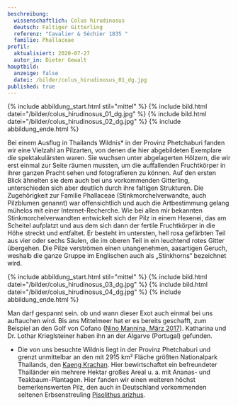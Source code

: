 ```yaml
---
beschreibung:
  wissenschaftlich: Colus hirudinosus
  deutsch: Faltiger Gitterling
  referenz: "Cavalier & Séchier 1835 "
  familie: Phallaceae
profil:
  aktualisiert: 2020-07-27
  autor_in: Dieter Gewalt
hauptbild:
  anzeige: false
  datei: /bilder/colus_hirudinosus_01_dg.jpg
published: true
---
```

{% include abbildung_start.html stil="mittel" %}
{% include bild.html datei="/bilder/colus_hirudinosus_01_dg.jpg" %}
{% include bild.html datei="/bilder/colus_hirudinosus_02_dg.jpg" %}
{% include abbildung_ende.html %}

Bei einem Ausflug in Thailands Wildnis* in der Provinz Phetchaburi fanden wir eine Vielzahl an Pilzarten, von denen die hier abgebildeten Exemplare die spektakulärsten waren. Sie wuchsen unter abgelagerten Hölzern, die wir erst einmal zur Seite räumen mussten, um die auffallenden Fruchtkörper in ihrer ganzen Pracht sehen und fotografieren zu können. Auf den ersten Blick ähnelten sie dem auch bei uns vorkommenden Gitterling, unterschieden sich aber deutlich durch ihre faltigen Strukturen. Die Zugehörigkeit zur Familie Phallaceae (Stinkmorchelverwandte, auch Pilzblumen genannt) war offensichtlich und auch die Artbestimmung gelang mühelos mit einer Internet-Recherche. Wie bei allen mir bekannten Stinkmorchelverwandten entwickelt sich der Pilz in einem Hexenei, das am Scheitel aufplatzt und aus dem sich dann der fertile Fruchtkörper in die Höhe streckt und entfaltet. Er besteht im untersten, hell rosa gefärbten Teil aus vier oder sechs Säulen, die im oberen Teil in ein leuchtend rotes Gitter übergehen. Die Pilze verströmen einen unangenehmen, aasartigen Geruch, weshalb die ganze Gruppe im Englischen auch als „Stinkhorns“ bezeichnet wird.

{% include abbildung_start.html stil="mittel" %}
{% include bild.html datei="/bilder/colus_hirudinosus_03_dg.jpg" %}
{% include bild.html datei="/bilder/colus_hirudinosus_04_dg.jpg" %}
{% include abbildung_ende.html %}

Man darf gespannt sein. ob und wann dieser Exot auch einmal bei uns auftauchen wird. Bis ans Mittelmeer hat er es bereits geschafft, zum Beispiel an den Golf von Cofano ([Nino Mannina, März 2017](<https://www.mykotrapani.it/approfondimenti-sui-funghi/74-colus-hirundinosus)>)). Katharina und Dr. Lothar Krieglsteiner haben ihn an der Algarve (Portugal) gefunden.

* Die von uns besuchte Wildnis liegt in der Provinz Phetchaburi und grenzt unmittelbar an den mit 2915 km² Fläche größten Nationalpark Thailands, den [Kaeng Krachan](https://www.thailand-spezialisten.com/beliebte-urlaubsziele/thailands-nationalparks/kaeng-krachan/). Hier bewirtschaftet ein befreundeter Thailänder ein mehrere Hektar großes Areal u. a. mit Ananas- und Teakbaum-Plantagen. Hier fanden wir einen weiteren höchst bemerkenswerten Pilz, den auch in Deutschland vorkommenden seltenen Erbsenstreuling [Pisolithus arizhus](/pilze/pisolithus-arhizus-erbsenstreuling).